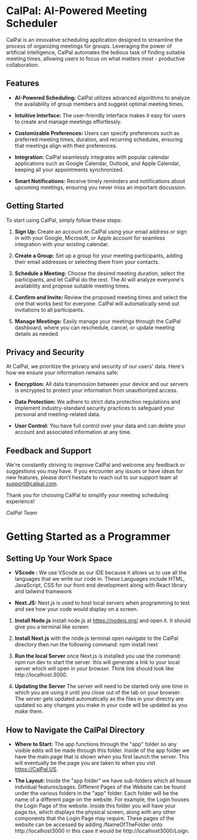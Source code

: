# CalPal: AI-Powered Meeting Scheduler

CalPal is an innovative scheduling application designed to streamline the process of organizing meetings for groups. Leveraging the power of artificial intelligence, CalPal automates the tedious task of finding suitable meeting times, allowing users to focus on what matters most - productive collaboration.

## Features

- **AI-Powered Scheduling:** CalPal utilizes advanced algorithms to analyze the availability of group members and suggest optimal meeting times.
  
- **Intuitive Interface:** The user-friendly interface makes it easy for users to create and manage meetings effortlessly.

- **Customizable Preferences:** Users can specify preferences such as preferred meeting times, duration, and recurring schedules, ensuring that meetings align with their preferences.

- **Integration:** CalPal seamlessly integrates with popular calendar applications such as Google Calendar, Outlook, and Apple Calendar, keeping all your appointments synchronized.

- **Smart Notifications:** Receive timely reminders and notifications about upcoming meetings, ensuring you never miss an important discussion.

## Getting Started

To start using CalPal, simply follow these steps:

1. **Sign Up:** Create an account on CalPal using your email address or sign in with your Google, Microsoft, or Apple account for seamless integration with your existing calendar.

2. **Create a Group:** Set up a group for your meeting participants, adding their email addresses or selecting them from your contacts.

3. **Schedule a Meeting:** Choose the desired meeting duration, select the participants, and let CalPal do the rest. The AI will analyze everyone's availability and propose suitable meeting times.

4. **Confirm and Invite:** Review the proposed meeting times and select the one that works best for everyone. CalPal will automatically send out invitations to all participants.

5. **Manage Meetings:** Easily manage your meetings through the CalPal dashboard, where you can reschedule, cancel, or update meeting details as needed.

## Privacy and Security

At CalPal, we prioritize the privacy and security of our users' data. Here's how we ensure your information remains safe:

- **Encryption:** All data transmission between your device and our servers is encrypted to protect your information from unauthorized access.

- **Data Protection:** We adhere to strict data protection regulations and implement industry-standard security practices to safeguard your personal and meeting-related data.

- **User Control:** You have full control over your data and can delete your account and associated information at any time.

## Feedback and Support

We're constantly striving to improve CalPal and welcome any feedback or suggestions you may have. If you encounter any issues or have ideas for new features, please don't hesitate to reach out to our support team at support@calpal.com.

Thank you for choosing CalPal to simplify your meeting scheduling experience!

*CalPal Team*

# Getting Started as a Programmer

## Setting Up Your Work Space

- **VScode :** We use VScode as our IDE because it allows us to use all the languages that we write our code in. These Languages include HTML, JavaScript, CSS for our front end development along with React library and tailwind framework

- **Next.JS:** Next.js is used to host local servers when programming to test and see how your code would display on a screen.

 1. **Install Node.js** install node.js at  https://nodejs.org/ and open it. It should give you a terminal like screen

 2. **Install Next.js** with the node.js terminal open navigate to the CalPal directory then run the following command: npm install next

 3. **Run the local Server** once Next.js is installed you use the command: npm run dev to start the server. this will generate a link to your local server which will open in your browser. Think link should look like  http://localhost:3000. 

 4. **Updating the Server** The server will need to be started only one time in which you are using it until you close out of the tab on your browser. The server gets updated automatically as the files in your directry are updated so any changes you make in your code will be updated as you make them.

## How to Navigate the CalPal Directory
- **Where to Start:** The app functions through the "app" folder so any visible edits will be made through this folder. Inside of the app folder we have the main page that is shown when you first launch the server. This will eventually be the page you are taken to when you vist https://CalPal.US.

- **The Layout:** Inside the "app folder" we have sub-folders which all house indvidual features/pages. Different Pages of the Website can be found under the various folders in the "app" folder. Each folder will be the name of a different page on the website. For example, the Login houses the Login Page of the website. Inside this folder you will have your page.tsx, which displays the physical screen, along with any other components that the Login Page may require. These pages of the website can be accessed by adding /NameOfTheFolder onto http://localhost3000 in this case it would be http://localhost3000/Loign.


